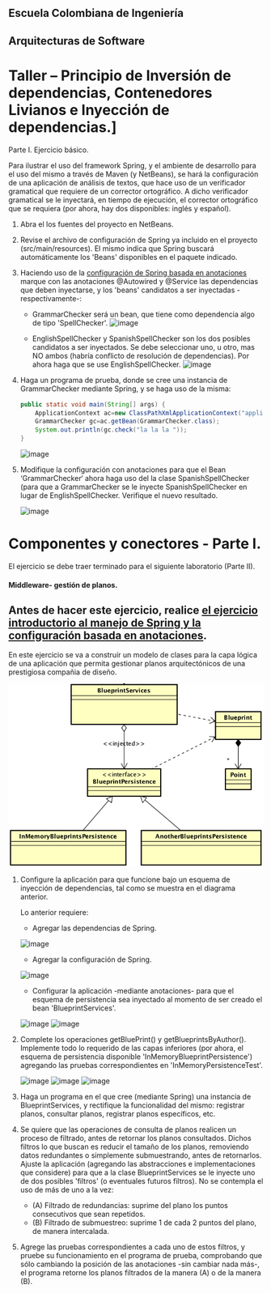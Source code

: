 ## Escuela Colombiana de Ingeniería

## Arquitecturas de Software

# Taller – Principio de Inversión de dependencias, Contenedores Livianos e Inyección de dependencias.]
Parte I. Ejercicio básico.

Para ilustrar el uso del framework Spring, y el ambiente de desarrollo para el uso del mismo a través de Maven (y NetBeans), se hará la configuración de una aplicación de análisis de textos, que hace uso de un verificador gramatical que requiere de un corrector ortográfico. A dicho verificador gramatical se le inyectará, en tiempo de ejecución, el corrector ortográfico que se requiera (por ahora, hay dos disponibles: inglés y español).

1. Abra el los fuentes del proyecto en NetBeans.

2. Revise el archivo de configuración de Spring ya incluido en el proyecto (src/main/resources). El mismo indica que Spring buscará automáticamente los 'Beans' disponibles en el paquete indicado.

3. Haciendo uso de la [configuración de Spring basada en anotaciones](https://docs.spring.io/spring-boot/docs/current/reference/html/using-boot-spring-beans-and-dependency-injection.html) marque con las anotaciones @Autowired y @Service las dependencias que deben inyectarse, y los 'beans' candidatos a ser inyectadas -respectivamente-:

	* GrammarChecker será un bean, que tiene como dependencia algo de tipo 'SpellChecker'.
	![image](https://github.com/user-attachments/assets/75961a13-a9f0-454c-a6a6-aa1ed876b480)

	* EnglishSpellChecker y SpanishSpellChecker son los dos posibles candidatos a ser inyectados. Se debe seleccionar uno, u otro, mas NO ambos (habría conflicto de resolución de dependencias). Por ahora haga que se use EnglishSpellChecker.
	![image](https://github.com/user-attachments/assets/a1b117af-89b2-43b9-8d9d-8d1ffccffecd)

 
4.	Haga un programa de prueba, donde se cree una instancia de GrammarChecker mediante Spring, y se haga uso de la misma:

	```java
	public static void main(String[] args) {
		ApplicationContext ac=new ClassPathXmlApplicationContext("applicationContext.xml");
		GrammarChecker gc=ac.getBean(GrammarChecker.class);
		System.out.println(gc.check("la la la "));
	}
	```
	
	![image](https://github.com/user-attachments/assets/c9752345-a67c-46f7-aa2b-ad365cb87b9e)


5.	Modifique la configuración con anotaciones para que el Bean ‘GrammarChecker‘ ahora haga uso del  la clase SpanishSpellChecker (para que a GrammarChecker se le inyecte SpanishSpellChecker en lugar de  EnglishSpellChecker. Verifique el nuevo resultado.

	![image](https://github.com/user-attachments/assets/2c3737b1-15f7-4916-8078-2ebea3f9029a)

# Componentes y conectores - Parte I.

El ejercicio se debe traer terminado para el siguiente laboratorio (Parte II).

#### Middleware- gestión de planos.


## Antes de hacer este ejercicio, realice [el ejercicio introductorio al manejo de Spring y la configuración basada en anotaciones](https://github.com/ARSW-ECI/Spring_LightweightCont_Annotation-DI_Example).

En este ejercicio se va a construír un modelo de clases para la capa lógica de una aplicación que permita gestionar planos arquitectónicos de una prestigiosa compañia de diseño. 

![](img/ClassDiagram1.png)

1. Configure la aplicación para que funcione bajo un esquema de inyección de dependencias, tal como se muestra en el diagrama anterior.


	Lo anterior requiere:

	* Agregar las dependencias de Spring.

	![image](https://github.com/user-attachments/assets/1c330655-bcba-4262-bc1e-0e5134dfa727)

	* Agregar la configuración de Spring.

	![image](https://github.com/user-attachments/assets/beb77c90-9f7c-4f3a-9cdd-08e61640cb2c)

	* Configurar la aplicación -mediante anotaciones- para que el esquema de persistencia sea inyectado al momento de ser creado el bean 'BlueprintServices'.
	
	![image](https://github.com/user-attachments/assets/94a90884-56da-4fc5-924c-dd80034711b6)
	![image](https://github.com/user-attachments/assets/e5d5eec8-aa7c-4cfa-9af9-fcfff2bef828)

2. Complete los operaciones getBluePrint() y getBlueprintsByAuthor(). Implemente todo lo requerido de las capas inferiores (por ahora, el esquema de persistencia disponible 'InMemoryBlueprintPersistence') agregando las pruebas correspondientes en 'InMemoryPersistenceTest'.

	![image](https://github.com/user-attachments/assets/dd61071d-26e3-4126-8d35-d0cdfabe618e)
	![image](https://github.com/user-attachments/assets/e354aecd-3b9e-44cf-bd2a-def4c15a8a3b)
	![image](https://github.com/user-attachments/assets/ddae4459-04d0-442c-a584-7af40bad8df9)

3. Haga un programa en el que cree (mediante Spring) una instancia de BlueprintServices, y rectifique la funcionalidad del mismo: registrar planos, consultar planos, registrar planos específicos, etc.

4. Se quiere que las operaciones de consulta de planos realicen un proceso de filtrado, antes de retornar los planos consultados. Dichos filtros lo que buscan es reducir el tamaño de los planos, removiendo datos redundantes o simplemente submuestrando, antes de retornarlos. Ajuste la aplicación (agregando las abstracciones e implementaciones que considere) para que a la clase BlueprintServices se le inyecte uno de dos posibles 'filtros' (o eventuales futuros filtros). No se contempla el uso de más de uno a la vez:
	* (A) Filtrado de redundancias: suprime del plano los puntos consecutivos que sean repetidos.
	* (B) Filtrado de submuestreo: suprime 1 de cada 2 puntos del plano, de manera intercalada.

5. Agrege las pruebas correspondientes a cada uno de estos filtros, y pruebe su funcionamiento en el programa de prueba, comprobando que sólo cambiando la posición de las anotaciones -sin cambiar nada más-, el programa retorne los planos filtrados de la manera (A) o de la manera (B). 
